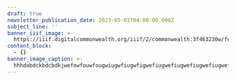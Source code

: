 ```yaml
---
draft: true
newsletter_publication_date: 2023-05-01T04:00:00.000Z
subject_line: ''
banner_iiif_image: >-
  https://iiif.digitalcommonwealth.org/iiif/2/commonwealth:3f463230w/full/1200,/0/default.jpg
content_block:
  - {}
banner_image_caption: >-
  hhhdobdckbdcbdkjwefowfouwfougwiugwfiugwfigwefiugwefiugwefiugwefiugwefiugwefiugwefiugwefiugwfiugwefiug
---
```



